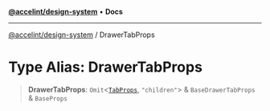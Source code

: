 [**@accelint/design-system**](../README.md) • **Docs**

***

[@accelint/design-system](../README.md) / DrawerTabProps

# Type Alias: DrawerTabProps

> **DrawerTabProps**: `Omit`\<[`TabProps`](TabProps.md), `"children"`\> & `BaseDrawerTabProps` & `BaseProps`
